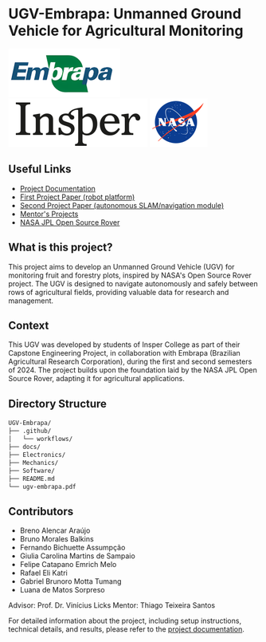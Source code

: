 # UGV-Embrapa: Unmanned Ground Vehicle for Agricultural Monitoring

![Embrapa Logo](docs/source/_static/embrapa.png) ![Insper Logo](docs/source/_static/insper.png) ![NASA OSR Logo](docs/source/_static/nasaosr.png)

## Useful Links

- [Project Documentation](https://mekhyw.github.io/UGV-Embrapa/)
- [First Project Paper (robot platform)](paper-1.pdf)
- [Second Project Paper (autonomous SLAM/navigation module)](paper-2.pdf)
- [Mentor's Projects](https://www.embrapa.br/equipe/-/empregado/351534/thiago-teixeira-santos)
- [NASA JPL Open Source Rover](https://jplopensourcerover.com/)

## What is this project?

This project aims to develop an Unmanned Ground Vehicle (UGV) for monitoring fruit and forestry plots, inspired by NASA's Open Source Rover project. The UGV is designed to navigate autonomously and safely between rows of agricultural fields, providing valuable data for research and management.

## Context

This UGV was developed by students of Insper College as part of their Capstone Engineering Project, in collaboration with Embrapa (Brazilian Agricultural Research Corporation), during the first and second semesters of 2024. The project builds upon the foundation laid by the NASA JPL Open Source Rover, adapting it for agricultural applications.

## Directory Structure

```
UGV-Embrapa/
├── .github/
│   └── workflows/
├── docs/
├── Electronics/
├── Mechanics/
├── Software/
├── README.md
└── ugv-embrapa.pdf
```

## Contributors

- Breno Alencar Araújo
- Bruno Morales Balkins
- Fernando Bichuette Assumpção
- Giulia Carolina Martins de Sampaio
- Felipe Catapano Emrich Melo
- Rafael Eli Katri
- Gabriel Brunoro Motta Tumang
- Luana de Matos Sorpreso

Advisor: Prof. Dr. Vinícius Licks
Mentor: Thiago Teixeira Santos

For detailed information about the project, including setup instructions, technical details, and results, please refer to the [project documentation](https://mekhyw.github.io/UGV-Embrapa/).
